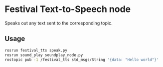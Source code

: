 # Festival Text-to-Speech node
Speaks out any text sent to the corresponding topic.

## Usage
```bash
rosrun festival_tts speak.py
rosrun sound_play soundplay_node.py
rostopic pub -1 /festival_tts std_msgs/String '{data: "Hello world"}'
```